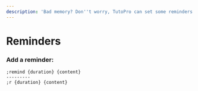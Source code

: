 ```yaml
---
description: 'Bad memory? Don''t worry, TutoPro can set some reminders for you.'
---
```


# Reminders

### Add a reminder:

```text
;remind {duration} {content}
---------
;r {duration} {content}
```

